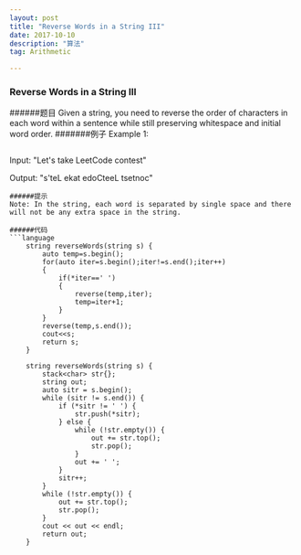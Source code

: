 ```yaml
---
layout: post
title: "Reverse Words in a String III"
date: 2017-10-10
description: "算法"
tag: Arithmetic

---
```

### Reverse Words in a String III
######题目
Given a string, you need to reverse the order of characters in each word within a sentence while still preserving whitespace and initial word order.
#######例子
Example 1:
```language
```
Input: "Let's take LeetCode contest"

Output: "s'teL ekat edoCteeL tsetnoc"
```
######提示
Note: In the string, each word is separated by single space and there will not be any extra space in the string.

######代码
```language
	string reverseWords(string s) {
        auto temp=s.begin();
        for(auto iter=s.begin();iter!=s.end();iter++)
        {
            if(*iter==' ')
            {
                reverse(temp,iter);
                temp=iter+1;
            }
        }
        reverse(temp,s.end());
        cout<<s;
        return s;
    }
```
```language
	string reverseWords(string s) {
        stack<char> str{};
        string out;
        auto sitr = s.begin();
        while (sitr != s.end()) {
            if (*sitr != ' ') {
                str.push(*sitr);
            } else {
                while (!str.empty()) {
                    out += str.top();
                    str.pop();
                }
                out += ' ';
            }
            sitr++;
        }
        while (!str.empty()) {
            out += str.top();
            str.pop();
        }
        cout << out << endl;
        return out;
    }
```